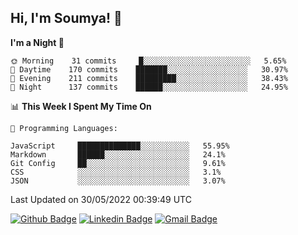 ## Hi, I'm Soumya! 👋

<!--START_SECTION:waka-->
**I'm a Night 🦉** 

```text
🌞 Morning    31 commits     █░░░░░░░░░░░░░░░░░░░░░░░░   5.65% 
🌆 Daytime    170 commits    ███████░░░░░░░░░░░░░░░░░░   30.97% 
🌃 Evening    211 commits    █████████░░░░░░░░░░░░░░░░   38.43% 
🌙 Night      137 commits    ██████░░░░░░░░░░░░░░░░░░░   24.95%

```


📊 **This Week I Spent My Time On** 

```text
💬 Programming Languages: 

JavaScript     ██████████████░░░░░░░░░░░   55.95% 
Markdown       ██████░░░░░░░░░░░░░░░░░░░   24.1% 
Git Config     ██░░░░░░░░░░░░░░░░░░░░░░░   9.61% 
CSS            ░░░░░░░░░░░░░░░░░░░░░░░░░   3.1% 
JSON           ░░░░░░░░░░░░░░░░░░░░░░░░░   3.07%
```


 Last Updated on 30/05/2022 00:39:49 UTC
<!--END_SECTION:waka-->

[![Github Badge](https://img.shields.io/badge/-rubyruins-grey?style=for-the-badge&logo=github&logoColor=white&link=https://github.com/rubyruins/)](https://www.github.com/rubyruins/) 
[![Linkedin Badge](https://img.shields.io/badge/-Soumya%20Parekh-0072b1?style=for-the-badge&logo=Linkedin&logoColor=white&link=https://www.linkedin.com/in/Soumya-Parekh/)](https://www.linkedin.com/in/Soumya-Parekh/) 
[![Gmail Badge](https://img.shields.io/badge/-soumyaparekh.me@gmail.com-c14438?style=for-the-badge&logo=Gmail&logoColor=white&link=mailto:soumyaparekh.me@gmail.com)](mailto:soumyaparekh.me@gmail.com) 
